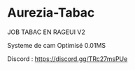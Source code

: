 # Aurezia-Tabac

JOB TABAC EN RAGEUI V2

Systeme de cam Optimisé 0.01MS

Discord : https://discord.gg/TRc27msPUe
